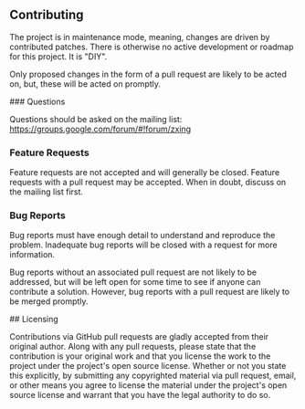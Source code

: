 ## Contributing

The project is in maintenance mode, meaning, changes are driven by contributed patches.
There is otherwise no active development or roadmap for this project. It is "DIY".

Only proposed changes in the form of a pull request are likely to be acted on, but,
these will be acted on promptly.

### Questions

Questions should be asked on the mailing list:
https://groups.google.com/forum/#!forum/zxing

### Feature Requests

Feature requests are not accepted and will generally be closed.
Feature requests with a pull request may be accepted. When in doubt, discuss on the
mailing list first.

### Bug Reports

Bug reports must have enough detail to understand and reproduce the problem. Inadequate
bug reports will be closed with a request for more information.

Bug reports without an associated pull request are not likely to be addressed, but will be
left open for some time to see if anyone can contribute a solution. However, bug reports
with a pull request are likely to be merged promptly.

## Licensing

Contributions via GitHub pull requests are gladly accepted from their original author.
Along with any pull requests, please state that the contribution is your original work and
that you license the work to the project under the project's open source license.
Whether or not you state this explicitly, by submitting any copyrighted material via
pull request, email, or other means you agree to license the material under the project's
open source license and warrant that you have the legal authority to do so.
